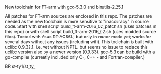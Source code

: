 New toolchain for FT-arm with gcc-5.3.0 and binutils-2.25.1

All patches for FT-arm sources are enclosed in this repo. The patches are needed as the new toolchain is more sensitive to "inaccuracy" in source code.
Start with shell script build_ft-arm-2016_02_patch.sh (uses patches in this repo) or with shell script build_ft-arm-2016_02.sh (uses modded source files).
Tested with Asus RT-AC56U, but only in router mode yet; works for several days without any issues (including wifi). 
This toolchain is built with uclibc 0.9.32.1, i.e. yet without NPTL, but seems no issue to replace this uclibc version also by a newer version (0.9.33).
gcc-5.3 can be build with a go-compiler (currently included only C-, C++  - and Fortran-compiler.)

BR
st-ty1/st_ty_
